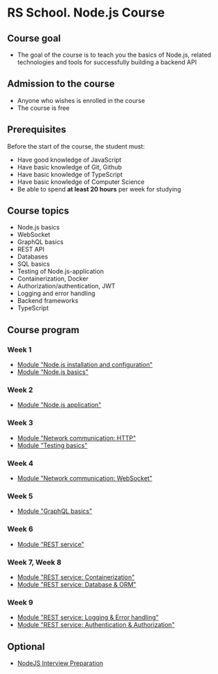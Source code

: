 # RS School. Node.js Course

## Course goal

- The goal of the course is to teach you the basics of Node.js, related technologies and tools for successfully building a backend API

## Admission to the course

- Anyone who wishes is enrolled in the course
- The course is free

## Prerequisites

Before the start of the course, the student must:

- Have good knowledge of JavaScript
- Have basic knowledge of Git, Github
- Have basic knowledge of TypeScript
- Have basic knowledge of Computer Science
- Be able to spend **at least 20 hours** per week for studying

## Course topics

- Node.js basics
- WebSocket
- GraphQL basics
- REST API
- Databases
- SQL basics
- Testing of Node.js-application
- Containerization, Docker
- Authorization/authentication, JWT
- Logging and error handling
- Backend frameworks
- TypeScript

## Course program

### Week 1

- [Module "Node.js installation and configuration"](modules/nodejs-installation/README.md)
- [Module "Node.js basics"](modules/nodejs-basics/README.md)

### Week 2

- [Module "Node.js application"](modules/nodejs-application/README.md)

### Week 3

- [Module "Network communication: HTTP"](modules/crud-api/README.md)
- [Module "Testing basics"](modules/testing/README.md)

### Week 4

- [Module "Network communication: WebSocket"](modules/websocket/README.md)

### Week 5

- [Module "GraphQL basics"](modules/graphql/README.md)

### Week 6

- [Module "REST service"](modules/rest/rest/README.md)

### Week 7, Week 8

- [Module "REST service: Containerization"](modules/rest/containerization/README.md)
- [Module "REST service: Database & ORM"](modules/rest/database-orm/README.md)

### Week 9

- [Module "REST service: Logging & Error handling"](modules/rest/logging-error-handling/README.md)
- [Module "REST service: Authentication & Authorization"](modules/rest/authentication-jwt/README.md)

## Optional
- [NodeJS Interview Preparation](modules/interview/README.MD)
